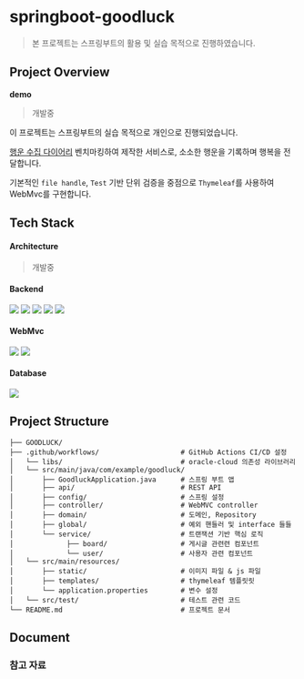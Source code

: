 # springboot-goodluck
> 본 프로젝트는 스프링부트의 활용 및 실습 목적으로 진행하였습니다.

## Project Overview
**demo**
> 개발중

이 프로젝트는 스프링부트의 실습 목적으로 개인으로 진행되었습니다. 

[행운 수집 다이어리](http://www.10x10.co.kr/shopping/category_prd.asp?itemid=4783393) 벤치마킹하여 제작한 서비스로, 소소한 행운을 기록하며 행복을 전달합니다.

기본적인 `file handle`, `Test` 기반 단위 검증을 중점으로 `Thymeleaf`를 사용하여 WebMvc를 구현합니다. 

## Tech Stack

#### Architecture
> 개발중

#### Backend
<div align=""> 
  <img src="https://img.shields.io/badge/Java17-007396?style=for-the-badge&logo=java&logoColor=white"/>
  <img src="https://img.shields.io/badge/SpringBoot-6DB33F?style=for-the-badge&logo=springboot&logoColor=white"/>
  <img src="https://img.shields.io/badge/Apache%20Tomcat-F8DC75?style=for-the-badge&logo=apachetomcat&logoColor=white"/>
  <img src="https://img.shields.io/badge/JdbcTemplate-007396?style=for-the-badge&logoColor=white"/>
  <img src="https://img.shields.io/badge/JUnit5-25A162?style=for-the-badge&logo=junit5&logoColor=white"/>
</div>

#### WebMvc
<div align="">
  <img src="https://img.shields.io/badge/thymeleaf-005F0F?style=for-the-badge&logo=thymeleaf&logoColor=white"/>
  <img src="https://img.shields.io/badge/bootstrap-7952B3?style=for-the-badge&logo=bootstrap&logoColor=white"/>
</div>

#### Database
<div align="">
  <img src="https://img.shields.io/badge/Oracle%20Cloud-DA291C?style=for-the-badge&logoColor=white"/> 
</div>

## Project Structure
```
├── GOODLUCK/
├── .github/workflows/                    # GitHub Actions CI/CD 설정
│   └── libs/                             # oracle-cloud 의존성 라이브러리 
│   └── src/main/java/com/example/goodluck/
│       ├── GoodluckApplication.java      # 스프링 부트 앱
│       ├── api/                          # REST API
│       ├── config/                       # 스프링 설정
│       ├── controller/                   # WebMVC controller
│       ├── domain/                       # 도메인, Repository
│       ├── global/                       # 예외 핸들러 및 interface 들들
│       └── service/                      # 트랜잭션 기반 핵심 로직
│             ├── board/                  # 게시글 관련련 컴포넌트
│             └── user/                   # 사용자 관련 컴포넌트
│   └── src/main/resources/
│       ├── static/                       # 이미지 파일 & js 파일
│       ├── templates/                    # thymeleaf 템플릿릿
│       └── application.properties        # 변수 설정
│   └── src/test/                         # 테스트 관련 코드
└── README.md                             # 프로젝트 문서
```
## Document
### 참고 자료
